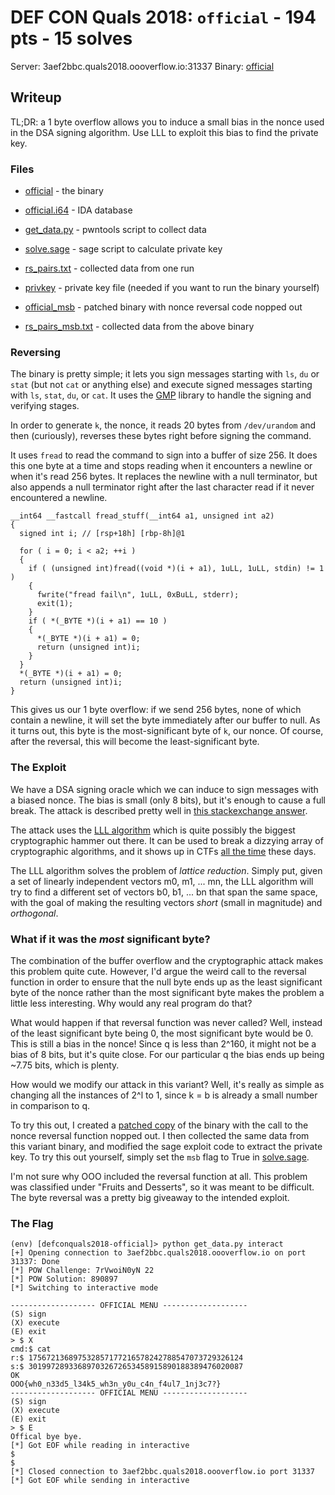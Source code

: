 # DEF CON Quals 2018: `official` - 194 pts - 15 solves

Server: 3aef2bbc.quals2018.oooverflow.io:31337
Binary: [official](official)

## Writeup

TL;DR: a 1 byte overflow allows you to induce a small bias in the nonce used in the DSA signing algorithm. Use LLL to exploit this bias to find the private key.

### Files

* [official](official) - the binary
* [official.i64](official.i64) - IDA database
* [get_data.py](get_data.py) - pwntools script to collect data
* [solve.sage](solve.sage) - sage script to calculate private key
* [rs_pairs.txt](rs_pairs.txt) - collected data from one run
* [privkey](privkey) - private key file (needed if you want to run the binary yourself)

* [official_msb](official_msb) - patched binary with nonce reversal code nopped out
* [rs_pairs_msb.txt](rs_pairs_msb.txt) - collected data from the above binary

### Reversing

The binary is pretty simple; it lets you sign messages starting with `ls`, `du` or `stat` (but not `cat` or anything else) and execute signed messages starting with `ls`, `stat`, `du`, or `cat`. It uses the [GMP](https://gmplib.org/) library to handle the signing and verifying stages.

In order to generate `k`, the nonce, it reads 20 bytes from `/dev/urandom` and then (curiously), reverses these bytes right before signing the command.

It uses `fread` to read the command to sign into a buffer of size 256. It does this one byte at a time and stops reading when it encounters a newline or when it's read 256 bytes. It replaces the newline with a null terminator, but also appends a null terminator right after the last character read if it never encountered a newline.

```
__int64 __fastcall fread_stuff(__int64 a1, unsigned int a2)
{
  signed int i; // [rsp+18h] [rbp-8h]@1

  for ( i = 0; i < a2; ++i )
  {
    if ( (unsigned int)fread((void *)(i + a1), 1uLL, 1uLL, stdin) != 1 )
    {
      fwrite("fread fail\n", 1uLL, 0xBuLL, stderr);
      exit(1);
    }
    if ( *(_BYTE *)(i + a1) == 10 )
    {
      *(_BYTE *)(i + a1) = 0;
      return (unsigned int)i;
    }
  }
  *(_BYTE *)(i + a1) = 0;
  return (unsigned int)i;
}
```

This gives us our 1 byte overflow: if we send 256 bytes, none of which contain a newline, it will set the byte immediately after our buffer to null. As it turns out, this byte is the most-significant byte of `k`, our nonce. Of course, after the reversal, this will become the least-significant byte.

### The Exploit

We have a DSA signing oracle which we can induce to sign messages with a biased nonce. The bias is small (only 8 bits), but it's enough to cause a full break. The attack is described pretty well in [this stackexchange answer](https://crypto.stackexchange.com/questions/44644/how-does-the-biased-k-attack-on-ecdsa-work).

The attack uses the [LLL algorithm](https://en.wikipedia.org/wiki/Lenstra%E2%80%93Lenstra%E2%80%93Lov%C3%A1sz_lattice_basis_reduction_algorithm) which is quite possibly the biggest cryptographic hammer out there. It can be used to break a dizzying array of cryptographic algorithms, and it shows up in CTFs [all the time](https://ctftime.org/writeups?tags=coppersmith&hidden-tags=LLL%2Ccoppersmith) these days.

The LLL algorithm solves the problem of *lattice reduction*. Simply put, given a set of linearly independent vectors m0, m1, ... mn, the LLL algorithm will try to find a different set of vectors b0, b1, ... bn that span the same space, with the goal of making the resulting vectors *short* (small in magnitude) and *orthogonal*.



### What if it was the *most* significant byte?

The combination of the buffer overflow and the cryptographic attack makes this problem quite cute. However, I'd argue the weird call to the reversal function in order to ensure that the null byte ends up as the least significant byte of the nonce rather than the most significant byte makes the problem a little less interesting. Why would any real program do that?

What would happen if that reversal function was never called? Well, instead of the least significant byte being 0, the most significant byte would be 0. This is still a bias in the nonce! Since q is less than 2^160, it might not be a bias of 8 bits, but it's quite close. For our particular q the bias ends up being ~7.75 bits, which is plenty.

How would we modify our attack in this variant? Well, it's really as simple as changing all the instances of 2^l to 1, since k = b is already a small number in comparison to q.

To try this out, I created a [patched copy](official_msb) of the binary with the call to the nonce reversal function nopped out. I then collected the same data from this variant binary, and modified the sage exploit code to extract the private key. To try this out yourself, simply set the `msb` flag to True in [solve.sage](solve.sage).

I'm not sure why OOO included the reversal function at all. This problem was classified under "Fruits and Desserts", so it was meant to be difficult. The byte reversal was a pretty big giveaway to the intended exploit.

### The Flag

```
(env) [defconquals2018-official]> python get_data.py interact
[+] Opening connection to 3aef2bbc.quals2018.oooverflow.io on port 31337: Done
[*] POW Challenge: 7rVwoiN0yN 22
[*] POW Solution: 890897
[*] Switching to interactive mode

------------------- OFFICIAL MENU -------------------
(S) sign
(X) execute
(E) exit
> $ X
cmd:$ cat
r:$ 175672136897532857177216578242788547073729326124
s:$ 301997289336897032672653458915890188389476020087
OK
OOO{wh0_n33d5_l34k5_wh3n_y0u_c4n_f4ul7_1nj3c7?}
------------------- OFFICIAL MENU -------------------
(S) sign
(X) execute
(E) exit
> $ E
Offical bye bye.
[*] Got EOF while reading in interactive
$
$
[*] Closed connection to 3aef2bbc.quals2018.oooverflow.io port 31337
[*] Got EOF while sending in interactive
```
